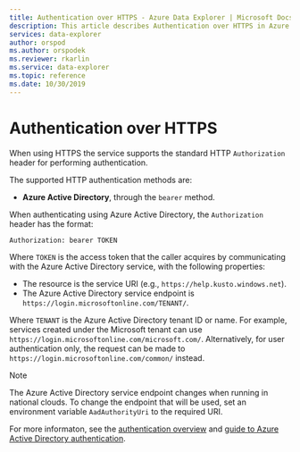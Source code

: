 ```yaml
---
title: Authentication over HTTPS - Azure Data Explorer | Microsoft Docs
description: This article describes Authentication over HTTPS in Azure Data Explorer.
services: data-explorer
author: orspod
ms.author: orspodek
ms.reviewer: rkarlin
ms.service: data-explorer
ms.topic: reference
ms.date: 10/30/2019
---
```

# Authentication over HTTPS

When using HTTPS the service supports the standard HTTP `Authorization` header
for performing authentication.

The supported HTTP authentication methods are:

* **Azure Active Directory**, through the `bearer` method.

When authenticating using Azure Active Directory, the `Authorization` header has
the format:

```txt
Authorization: bearer TOKEN
```

Where `TOKEN` is the access token that the caller acquires by communicating with
the Azure Active Directory service, with the following properties:

* The resource is the service URI (e.g., `https://help.kusto.windows.net`).
* The Azure Active Directory service endpoint is
  `https://login.microsoftonline.com/TENANT/`.

Where `TENANT` is the Azure Active Directory tenant ID or name. For example,
services created under the Microsoft tenant can use
`https://login.microsoftonline.com/microsoft.com/`. Alternatively, for user
authentication only, the request can be made to
`https://login.microsoftonline.com/common/` instead.

> [!NOTE]
> The Azure Active Directory service endpoint changes when running in national clouds.
> To change the endpoint that will be used, set an environment variable `AadAuthorityUri` to the required URI.

For more informaton, see the [authentication overview](../../management/access-control/index.md)
and [guide to Azure Active Directory authentication](../../management/access-control/how-to-authenticate-with-aad.md).